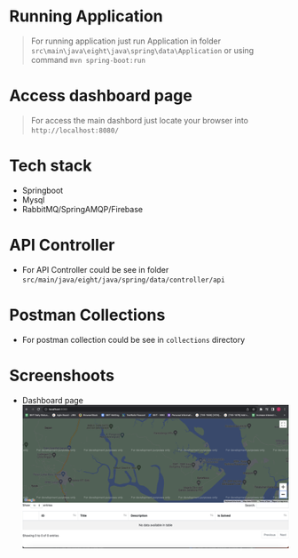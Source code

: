 # Running Application
 > For running application just run Application in folder ```src\main\java\eight\java\spring\data\Application``` or using command ```mvn spring-boot:run``` 
# Access dashboard page
 > For access the main dashbord just locate your browser into ```http://localhost:8080/```
# Tech stack
   - Springboot
   - Mysql
   - RabbitMQ/SpringAMQP/Firebase
# API Controller
   - For API Controller could be see in folder ```src/main/java/eight/java/spring/data/controller/api```
# Postman Collections
  - For postman collection could be see in ```collections``` directory
# Screenshoots
  - Dashboard page![dashboard](./screenshoot/home_page.png)

